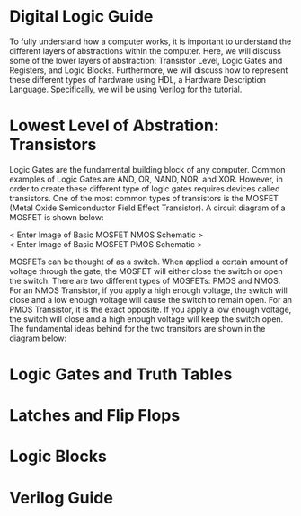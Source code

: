 # Digital Logic Guide

To fully understand how a computer works, it is important to understand the different layers of abstractions within the computer. Here, we will discuss some of the lower layers of abstraction: Transistor Level, Logic Gates and Registers, and Logic Blocks. Furthermore, we will discuss how to represent these different types of hardware using HDL, a Hardware Description Language. Specifically, we will be using Verilog for the tutorial.  

# Lowest Level of Abstration: Transistors  
Logic Gates are the fundamental building block of any computer. Common examples of Logic Gates are AND, OR, NAND, NOR, and XOR. However, in order to create these different type of logic gates requires devices called transistors. One of the most common types of transistors is the MOSFET (Metal Oxide Semiconductor Field Effect Transistor). A circuit diagram of a MOSFET is shown below:  

< Enter Image of Basic MOSFET NMOS Schematic >  
< Enter Image of Basic MOSFET PMOS Schematic >  

MOSFETs can be thought of as a switch. When applied a certain amount of voltage through the gate, the MOSFET will either close the switch or open the switch. There are two different types of MOSFETs: PMOS and NMOS. For an NMOS Transistor, if you apply a high enough voltage, the switch will close and a low enough voltage will cause the switch to remain open. For an PMOS Transistor, it is the exact opposite. If you apply a low enough voltage, the switch will close and a high enough voltage will keep the switch open. The fundamental ideas behind for the two transitors are shown in the diagram below:  
  




# Logic Gates and Truth Tables

# Latches and Flip Flops

# Logic Blocks

# Verilog Guide
